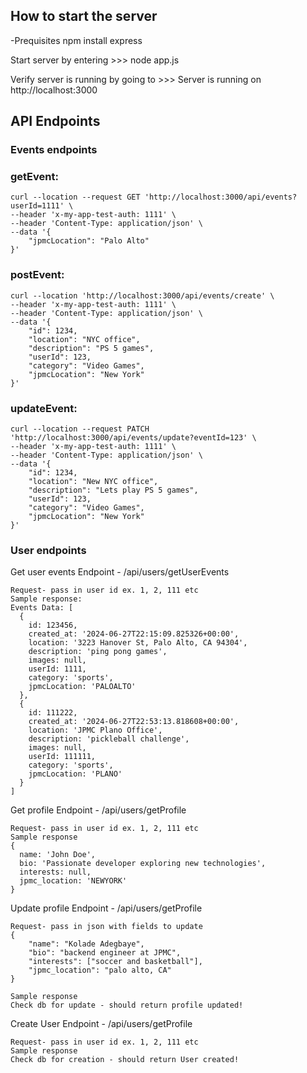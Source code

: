 ## How to start the server

-Prequisites
npm install express

Start server by entering >>> node app.js

Verify server is running by going to >>> Server is running on http://localhost:3000

## API Endpoints

### Events endpoints
### getEvent: 

```
curl --location --request GET 'http://localhost:3000/api/events?userId=1111' \
--header 'x-my-app-test-auth: 1111' \
--header 'Content-Type: application/json' \
--data '{
    "jpmcLocation": "Palo Alto"
}'
```

### postEvent:
```
curl --location 'http://localhost:3000/api/events/create' \
--header 'x-my-app-test-auth: 1111' \
--header 'Content-Type: application/json' \
--data '{
    "id": 1234,
    "location": "NYC office",
    "description": "PS 5 games",
    "userId": 123,
    "category": "Video Games",
    "jpmcLocation": "New York"
}'
```

### updateEvent:
```
curl --location --request PATCH 'http://localhost:3000/api/events/update?eventId=123' \
--header 'x-my-app-test-auth: 1111' \
--header 'Content-Type: application/json' \
--data '{
    "id": 1234,
    "location": "New NYC office",
    "description": "Lets play PS 5 games",
    "userId": 123,
    "category": "Video Games",
    "jpmcLocation": "New York"
}'
```

### User endpoints

Get user events Endpoint - /api/users/getUserEvents
```
Request- pass in user id ex. 1, 2, 111 etc
Sample response:
Events Data: [
  {
    id: 123456,
    created_at: '2024-06-27T22:15:09.825326+00:00',
    location: '3223 Hanover St, Palo Alto, CA 94304',
    description: 'ping pong games',
    images: null,
    userId: 1111,
    category: 'sports',
    jpmcLocation: 'PALOALTO'
  },
  {
    id: 111222,
    created_at: '2024-06-27T22:53:13.818608+00:00',
    location: 'JPMC Plano Office',
    description: 'pickleball challenge',
    images: null,
    userId: 111111,
    category: 'sports',
    jpmcLocation: 'PLANO'
  }
]
```

Get profile Endpoint - /api/users/getProfile
```
Request- pass in user id ex. 1, 2, 111 etc
Sample response
{
  name: 'John Doe',
  bio: 'Passionate developer exploring new technologies',
  interests: null,
  jpmc_location: 'NEWYORK'
}
```



Update profile Endpoint - /api/users/getProfile
```
Request- pass in json with fields to update
{
    "name": "Kolade Adegbaye",
    "bio": "backend engineer at JPMC",
    "interests": ["soccer and basketball"],
    "jpmc_location": "palo alto, CA"
}

Sample response
Check db for update - should return profile updated!
```

Create User Endpoint - /api/users/getProfile
```
Request- pass in user id ex. 1, 2, 111 etc
Sample response
Check db for creation - should return User created!
```



